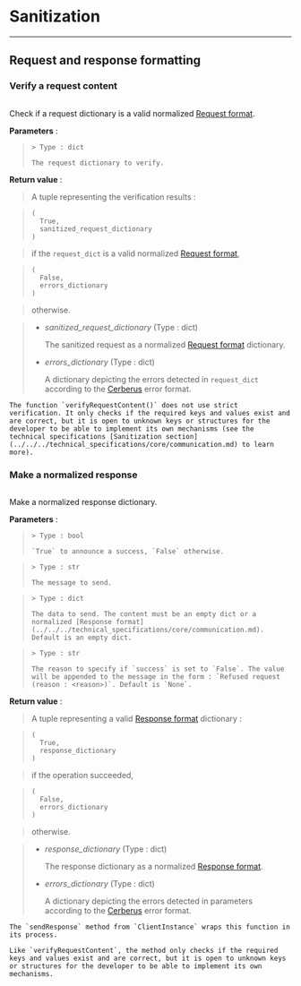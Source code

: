 # Sanitization

---

## Request and response formatting

### Verify a request content

```{function} anwdlserver.core.sanitize.verifyRequestContent(request_dict)
```

Check if a request dictionary is a valid normalized [Request format](https://anweddol-server.readthedocs.io/en/latest/technical_specifications/core/communication.html#request-format).

**Parameters** :

> ```{attribute} request_dict
> > Type : dict
> 
> The request dictionary to verify.
> ```

**Return value** : 

> A tuple representing the verification results :

> ```
> (
> 	True,
> 	sanitized_request_dictionary
> )
> ```

> if the `request_dict` is a valid normalized [Request format](https://anweddol-server.readthedocs.io/en/latest/technical_specifications/core/communication.html#request-format),

> ```
> (
> 	False,
> 	errors_dictionary
> )
> ```

> otherwise.

> - *sanitized_request_dictionary* (Type : dict)
> 
>   The sanitized request as a normalized [Request format](../../../technical_specifications/core/communication.md) dictionary.
> 
> - *errors_dictionary* (Type : dict)
> 
>   A dictionary depicting the errors detected in `request_dict` according to the [Cerberus](https://docs.python-cerberus.org/en/stable/errors.html) error format.

```{warning}
The function `verifyRequestContent()` does not use strict verification. It only checks if the required keys and values exist and are correct, but it is open to unknown keys or structures for the developer to be able to implement its own mechanisms (see the technical specifications [Sanitization section](../../../technical_specifications/core/communication.md) to learn more).
```

### Make a normalized response

```{function} anwdlserver.core.sanitize.makeResponse(success, message, data, reason)
```

Make a normalized response dictionary.

**Parameters** :

> ```{attribute} success
> > Type : bool
> 
> `True` to announce a success, `False` otherwise.
> ```

> ```{attribute} message
> > Type : str
> 
> The message to send.
> ```

> ```{attribute} data
> > Type : dict
> 
>The data to send. The content must be an empty dict or a normalized [Response format](../../../technical_specifications/core/communication.md). Default is an empty dict.
> ```

> ```{attribute} reason
> > Type : str
> 
> The reason to specify if `success` is set to `False`. The value will be appended to the message in the form : `Refused request (reason : <reason>)`. Default is `None`.
> ```

**Return value** : 

> A tuple representing a valid [Response format](../../../technical_specifications/core/communication.md) dictionary :

> ```
> (
> 	True,
> 	response_dictionary
> )
> ```

> if the operation succeeded,

> ```
> (
> 	False,
> 	errors_dictionary
> )
> ```
 
> otherwise.

> - *response_dictionary* (Type : dict)
> 
>   The response dictionary as a normalized [Response format](../../../technical_specifications/core/communication.md).
> 
> - *errors_dictionary* (Type : dict)
> 
>   A dictionary depicting the errors detected in parameters according to the [Cerberus](https://docs.python-cerberus.org/en/stable/errors.html) error format.

```{note}
The `sendResponse` method from `ClientInstance` wraps this function in its process.
```

```{warning}
Like `verifyRequestContent`, the method only checks if the required keys and values exist and are correct, but it is open to unknown keys or structures for the developer to be able to implement its own mechanisms.
```
